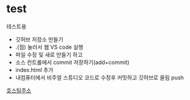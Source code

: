 # test
테스트용

+ 깃허브 저장소 만들기
+ .(점) 눌러서 웹 VS code 실행
+ 파일 수정 및 새로 만들기 하고
+ 소스 컨트롤에서 commit 저장하기(add+commit)
+ index.html 추가
+ 내컴퓨터에서 비주얼 스튜디오 코드로 수정후 커밋하고 깃허브로 올림 push

[호스팅주소](https://jw-lab.github.io/test/)